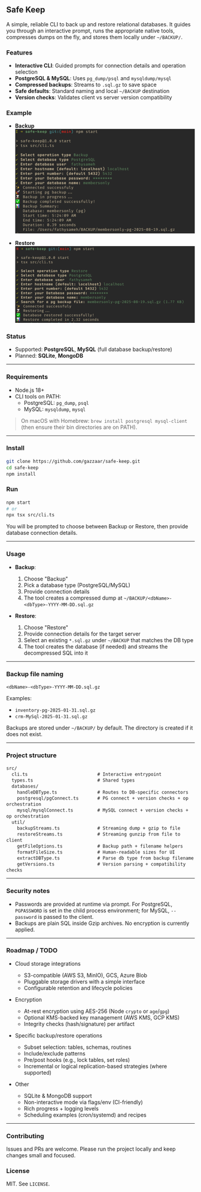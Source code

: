 ## Safe Keep

A simple, reliable CLI to back up and restore relational databases. It guides you through an interactive prompt, runs the appropriate native tools, compresses dumps on the fly, and stores them locally under `~/BACKUP/`.

### Features

- **Interactive CLI**: Guided prompts for connection details and operation selection
- **PostgreSQL & MySQL**: Uses `pg_dump/psql` and `mysqldump/mysql`
- **Compressed backups**: Streams to `.sql.gz` to save space
- **Safe defaults**: Standard naming and local `~/BACKUP` destination
- **Version checks**: Validates client vs server version compatibility

### Example

- **Backup**
  ![backup-example](./assets/backup.png)

- **Restore**
  ![restore-example](./assets/restore.png)

### Status

- Supported: **PostgreSQL**, **MySQL** (full database backup/restore)
- Planned: **SQLite**, **MongoDB**

---

### Requirements

- Node.js 18+
- CLI tools on PATH:
  - PostgreSQL: `pg_dump`, `psql`
  - MySQL: `mysqldump`, `mysql`

> On macOS with Homebrew: `brew install postgresql mysql-client` (then ensure their bin directories are on PATH).

---

### Install

```bash
git clone https://github.com/gazzaar/safe-keep.git
cd safe-keep
npm install
```

### Run

```bash
npm start
# or
npx tsx src/cli.ts
```

You will be prompted to choose between Backup or Restore, then provide database connection details.

---

### Usage

- **Backup**:

  1. Choose "Backup"
  2. Pick a database type (PostgreSQL/MySQL)
  3. Provide connection details
  4. The tool creates a compressed dump at `~/BACKUP/<dbName>-<dbType>-YYYY-MM-DD.sql.gz`

- **Restore**:
  1. Choose "Restore"
  2. Provide connection details for the target server
  3. Select an existing `*.sql.gz` under `~/BACKUP` that matches the DB type
  4. The tool creates the database (if needed) and streams the decompressed SQL into it

---

### Backup file naming

```
<dbName>-<dbType>-YYYY-MM-DD.sql.gz
```

Examples:

- `inventory-pg-2025-01-31.sql.gz`
- `crm-MySql-2025-01-31.sql.gz`

Backups are stored under `~/BACKUP/` by default. The directory is created if it does not exist.

---

### Project structure

```text
src/
  cli.ts                          # Interactive entrypoint
  types.ts                        # Shared types
  databases/
    handleDBType.ts               # Routes to DB-specific connectors
    postgresql/pgConnect.ts       # PG connect + version checks + op orchestration
    mysql/mysqlConnect.ts         # MySQL connect + version checks + op orchestration
  util/
    backupStreams.ts              # Streaming dump + gzip to file
    restoreStreams.ts             # Streaming gunzip from file to client
    getFileOptions.ts             # Backup path + filename helpers
    formatFileSize.ts             # Human-readable sizes for UI
    extractDBType.ts              # Parse db type from backup filename
    getVersions.ts                # Version parsing + compatibility checks
```

---

### Security notes

- Passwords are provided at runtime via prompt. For PostgreSQL, `PGPASSWORD` is set in the child process environment; for MySQL, `--password` is passed to the client.
- Backups are plain SQL inside Gzip archives. No encryption is currently applied.

---

### Roadmap / TODO

- Cloud storage integrations

  - S3-compatible (AWS S3, MinIO), GCS, Azure Blob
  - Pluggable storage drivers with a simple interface
  - Configurable retention and lifecycle policies

- Encryption

  - At-rest encryption using AES-256 (Node `crypto` or `age`/`gpg`)
  - Optional KMS-backed key management (AWS KMS, GCP KMS)
  - Integrity checks (hash/signature) per artifact

- Specific backup/restore operations

  - Subset selection: tables, schemas, routines
  - Include/exclude patterns
  - Pre/post hooks (e.g., lock tables, set roles)
  - Incremental or logical replication-based strategies (where supported)

- Other
  - SQLite & MongoDB support
  - Non-interactive mode via flags/env (CI-friendly)
  - Rich progress + logging levels
  - Scheduling examples (cron/systemd) and recipes

---

### Contributing

Issues and PRs are welcome. Please run the project locally and keep changes small and focused.

### License

MIT. See `LICENSE`.
